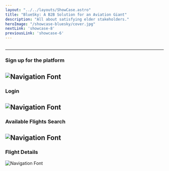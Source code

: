 ```yaml
---
layout: "../../layouts/ShowCase.astro"
title: "BlueSky: A B2B Solution for an Aviation Giant"
description: "All about satisfying elder stakeholders."
heroImage: "/showcase-bluesky/cover.jpg"
nextLink: 'showcase-8'
previousLink: 'showcase-6'
---
```


##

---

### Sign up for the platform

![Navigation Font](/showcase-bluesky/screen1.jpg)
---

### Login

![Navigation Font](/showcase-bluesky/screen2.jpg)
---

### Available Flights Search

![Navigation Font](/showcase-bluesky/screen3.jpg)
---

### Flight Details

![Navigation Font](/showcase-bluesky/screen4.jpg)
